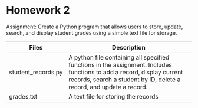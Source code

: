 # Homework 2
Assignment: Create a Python program that allows users to store, update, search, and display student grades using a simple text file for storage.

| Files | Description |
| - | - |
| student_records.py | A python file containing all specified functions in the assignment. Includes functions to add a record, display current records, search a student by ID, delete a record, and update a record. |
| grades.txt | A text file for storing the records |
